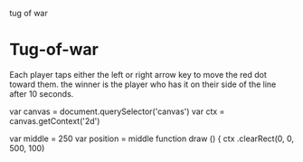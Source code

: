 tug of war
<body>
  <h1>Tug-of-war</h1>
  <p>
      Each player taps either the left or right arrow
key to move the red dot toward them. the winner is the
player who has it on their side of the line after 10
seconds.
   </p>
   <canvas width "500" height = "100"></canvas>
  <script src ="script.js"></script>
  var canvas = document.querySelector('canvas')
  var ctx = canvas.getContext('2d')
  
  var middle = 250
  var position = middle 
  function draw () {
  ctx .clearRect(0, 0, 500, 100)
  
</body>
